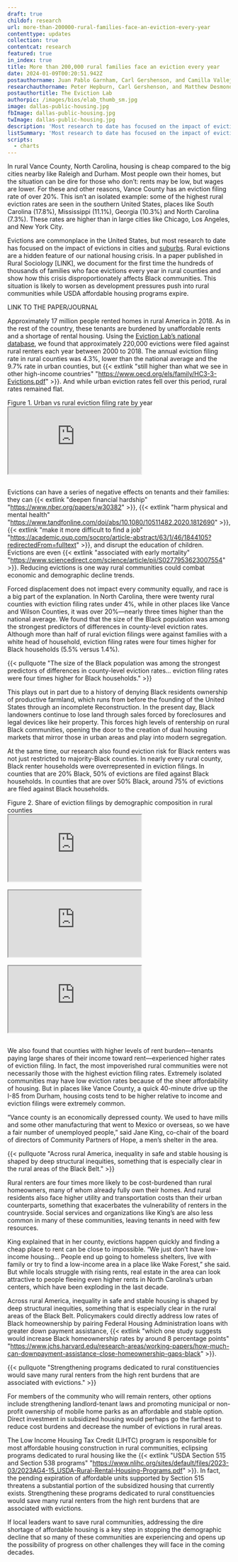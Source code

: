 ```yaml
---
draft: true
childof: research
url: more-than-200000-rural-families-face-an-eviction-every-year
contenttype: updates
collection: true
contentcat: research
featured: true
in_index: true
title: More than 200,000 rural families face an eviction every year
date: 2024-01-09T00:20:51.942Z
postauthorname: Juan Pablo Garnham, Carl Gershenson, and Camilla Vallejo
researchauthorname: Peter Hepburn, Carl Gershenson, and Matthew Desmond
postauthortitle: The Eviction Lab
authorpic: /images/bios/elab_thumb_sm.jpg
image: dallas-public-housing.jpg
fbImage: dallas-public-housing.jpg
twImage: dallas-public-housing.jpg
description: 'Most research to date has focused on the impact of eviction on cities and suburbs. Our new paper documents the many families in rural counties facing eviction every year, a crisis disproportionately affecting Black communities.'
listSummary: 'Most research to date has focused on the impact of eviction on cities and suburbs. Our new paper documents the many families in rural counties facing eviction every year, a crisis disproportionately affecting Black communities.'
scripts:
  - charts
---
```


<style>
  .stacked {
    display: block;
  }
  .side-by-side {
    display: none;
  }
  .visual {
    margin-bottom: 1rem !important;
  }
  @media(min-width: 992px) {
    .visual {
      margin-bottom: 3rem !important;
    }
  }
  @media(min-width: 1200px) {
    .stacked {
      display: none;
    }
    .side-by-side {
      display: flex;
      /* charts will overflow (whitespace of the 3rd chart's margin-right), cut it off */
      overflow: hidden;
      width: 180%;
      margin-left: -40%; /* -(180 - 100)/2 */
    }
    .side-by-side .visual {
      margin: 0;
      width: 100%;
    }
    .side-by-side .vis-wrapper {
      /*
        redistribute the -40px margin on the 2nd chart and the 50px of empty margin-right
        on the 3rd chart** among the widths of the 3 charts. since this will exceed the
        width of the container, we set overflow: hidden on side-by-side above.
      */
      flex: 0 0 calc(100%/3 + (40px + 50px)/3);
      flex-wrap: nowrap;
    }
    .side-by-side .vis-wrapper:nth-of-type(1) {
      z-index: 1;
    }
    .side-by-side .vis-wrapper:nth-of-type(2) {
      /* 
        remove some of the empty margin on the middle chart**
        **charts all have equivalent total horiz margin to keep charts equal width despite axis
      */
      margin-left: -20px;
      margin-right: -20px;
    }
  }
</style>

<span class="dropcap green">I</span>n rural Vance County, North Carolina, housing is cheap compared to the big cities nearby like Raleigh and Durham. Most people own their homes, but the situation can be dire for those who don’t: rents may be low, but wages are lower. For these and other reasons, Vance County has an eviction filing rate of over 20%. This isn’t an isolated example: some of the highest rural eviction rates are seen in the southern United States, places like South Carolina (17.8%), Mississippi (11.1%), Georgia (10.3%) and North Carolina (7.3%). These rates are higher than in large cities like Chicago, Los Angeles, and New York City.

Evictions are commonplace in the United States, but most research to date has focused on the impact of evictions in cities and [suburbs](https://evictionlab.org/growing-risk-of-suburban-eviction/). Rural evictions are a hidden feature of our national housing crisis. In a paper published in Rural Sociology [LINK], we document for the first time the hundreds of thousands of families who face evictions every year in rural counties and show how this crisis disproportionately affects Black communities. This situation is likely to worsen as development pressures push into rural communities while USDA affordable housing programs expire.

LINK TO THE PAPER/JOURNAL

Approximately 17 million people rented homes in rural America in 2018. As in the rest of the country, these tenants are burdened by unaffordable rents and a shortage of rental housing. Using the [Eviction Lab’s national database](http://www.evictionlab.org/map), we found that approximately 220,000 evictions were filed against rural renters each year between 2000 to 2018. The annual eviction filing rate in rural counties was 4.3%, lower than the national average and the 9.7% rate in urban counties, but {{< extlink "still higher than what we see in other high-income countries" "https://www.oecd.org/els/family/HC3-3-Evictions.pdf" >}}. And while urban eviction rates fell over this period, rural rates remained flat.

<div class="figheader">Figure 1. Urban vs rural eviction filing rate by year</div>
<iframe class="visual" src="https://staging--eviction-lab-site.netlify.app/blog/rural-viz"></iframe>

Evictions can have a series of negative effects on tenants and their families: they can {{< extlink "deepen financial hardship" "https://www.nber.org/papers/w30382" >}}, {{< extlink "harm physical and mental health" "https://www.tandfonline.com/doi/abs/10.1080/10511482.2020.1812690" >}}, {{< extlink "make it more difficult to find a job" "https://academic.oup.com/socpro/article-abstract/63/1/46/1844105?redirectedFrom=fulltext" >}}, and disrupt the education of children. Evictions are even {{< extlink "associated with early mortality" "https://www.sciencedirect.com/science/article/pii/S0277953623007554" >}}. Reducing evictions is one way rural communities could combat economic and demographic decline trends. 

Forced displacement does not impact every community equally, and race is a big part of the explanation. In North Carolina, there were twenty rural counties with eviction filing rates under 4%, while in other places like Vance and Wilson Counties, it was over 20%—nearly three times higher than the national average. We found that the size of the Black population was among the strongest predictors of differences in county-level eviction rates. Although more than half of rural eviction filings were against families with a white head of household, eviction filing rates were four times higher for Black households (5.5% versus 1.4%).

{{< pullquote "The size of the Black population was among the strongest predictors of differences in county-level eviction rates... eviction filing rates were four times higher for Black households." >}}
<!-- {{< pullquote "In nearly every rural county, Black renter households were overrepresented in eviction filings. In counties that are 20% Black, 50% of evictions are filed against Black households. In counties that are over 50% Black, around 75% of evictions are filed against Black households.." >}} -->

This plays out in part due to a history of denying Black residents ownership of productive farmland, which runs from before the founding of the United States through an incomplete Reconstruction. In the present day, Black landowners continue to lose land through sales forced by foreclosures and legal devices like heir property. This forces high levels of rentership on rural Black communities, opening the door to the creation of dual housing markets that mirror those in urban areas and play into modern segregation.

At the same time, our research also found eviction risk for Black renters was not just restricted to majority-Black counties. In nearly every rural county, Black renter households were overrepresented in eviction filings. In counties that are 20% Black, 50% of evictions are filed against Black households. In counties that are over 50% Black, around 75% of evictions are filed against Black households.

<div class="figheader">Figure 2. Share of eviction filings by demographic composition in rural counties</div>
<div class="stacked">
  <iframe class="visual" src="https://staging--eviction-lab-site.netlify.app/blog/rural-race-viz/?dem=black"></iframe>
  <iframe class="visual" src="https://staging--eviction-lab-site.netlify.app/blog/rural-race-viz/?dem=hispanic"></iframe>
  <iframe class="visual" src="https://staging--eviction-lab-site.netlify.app/blog/rural-race-viz/?dem=white"></iframe>
</div>
<div class="side-by-side">
  <div class="vis-wrapper"><iframe class="visual" src="https://staging--eviction-lab-site.netlify.app/blog/rural-race-viz/?dem=black&hideXAxis"></iframe></div>
  <div class="vis-wrapper"><iframe class="visual" src="https://staging--eviction-lab-site.netlify.app/blog/rural-race-viz/?dem=hispanic&hideYAxis"></iframe></div>
  <div class="vis-wrapper"><iframe class="visual" src="https://staging--eviction-lab-site.netlify.app/blog/rural-race-viz/?dem=white&hideXAxis&hideYAxis"></iframe></div>
</div>

We also found that counties with higher levels of rent burden—tenants paying large shares of their income toward rent—experienced higher rates of eviction filing. In fact, the most impoverished rural communities were not necessarily those with the highest eviction filing rates. Extremely isolated communities may have low eviction rates because of the sheer affordability of housing. But in places like Vance County, a quick 40-minute drive up the I-85 from Durham, housing costs tend to be higher relative to income and eviction filings were extremely common.

“​​Vance county is an economically depressed county. We used to have mills and some other manufacturing that went to Mexico or overseas, so we have a fair number of unemployed people,” said Jane King, co-chair of the board of directors of Community Partners of Hope, a men’s shelter in the area.

<!-- {{< pullquote "Counties with higher levels of rent burden—tenants paying large shares of their income toward rent—experienced higher rates of eviction filing." >}} -->
{{< pullquote "Across rural America, inequality in safe and stable housing is shaped by deep structural inequities, something that is especially clear in the rural areas of the Black Belt." >}}

Rural renters are four times more likely to be cost-burdened than rural homeowners, many of whom already fully own their homes. And rural residents also face higher utility and transportation costs than their urban counterparts, something that exacerbates the vulnerability of renters in the countryside. Social services and organizations like King’s are also less common in many of these communities, leaving tenants in need with few resources.

King explained that in her county, evictions happen quickly and finding a cheap place to rent can be close to impossible. “We just don’t have low-income housing… People end up going to homeless shelters, live with family or try to find a low-income area in a place like Wake Forest,” she said. But while locals struggle with rising rents, real estate in the area can look attractive to people fleeing even higher rents in North Carolina’s urban centers, which have been exploding in the last decade.

Across rural America, inequality in safe and stable housing is shaped by deep structural inequities, something that is especially clear in the rural areas of the Black Belt. Policymakers could directly address low rates of Black homeownership by pairing Federal Housing Administration loans with greater down payment assistance, {{< extlink "which one study suggests would increase Black homeownership rates by around 8 percentage points" "https://www.jchs.harvard.edu/research-areas/working-papers/how-much-can-downpayment-assistance-close-homeownership-gaps-black" >}}.

{{< pullquote "Strengthening programs dedicated to rural constituencies would save many rural renters from the high rent burdens that are associated with evictions." >}}

For members of the community who will remain renters, other options include strengthening landlord-tenant laws and promoting municipal or non-profit ownership of mobile home parks as an affordable and stable option. Direct investment in subsidized housing would perhaps go the farthest to reduce cost burdens and decrease the number of evictions in rural areas. 

The Low Income Housing Tax Credit (LIHTC) program is responsible for most affordable housing construction in rural communities, eclipsing programs dedicated to rural housing like the {{< extlink "USDA Section 515 and Section 538 programs" "https://www.nlihc.org/sites/default/files/2023-03/2023AG4-15_USDA-Rural-Rental-Housing-Programs.pdf" >}}. In fact, the pending expiration of affordable units supported by Section 515 threatens a substantial portion of the subsidized housing that currently exists. Strengthening these programs dedicated to rural constituencies would save many rural renters from the high rent burdens that are associated with evictions.

If local leaders want to save rural communities, addressing the dire shortage of affordable housing is a key step in stopping the demographic decline that so many of these communities are experiencing and opens up the possibility of progress on other challenges they will face in the coming decades.
